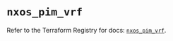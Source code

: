 # `nxos_pim_vrf`

Refer to the Terraform Registry for docs: [`nxos_pim_vrf`](https://registry.terraform.io/providers/ciscodevnet/nxos/0.5.10/docs/resources/pim_vrf).
